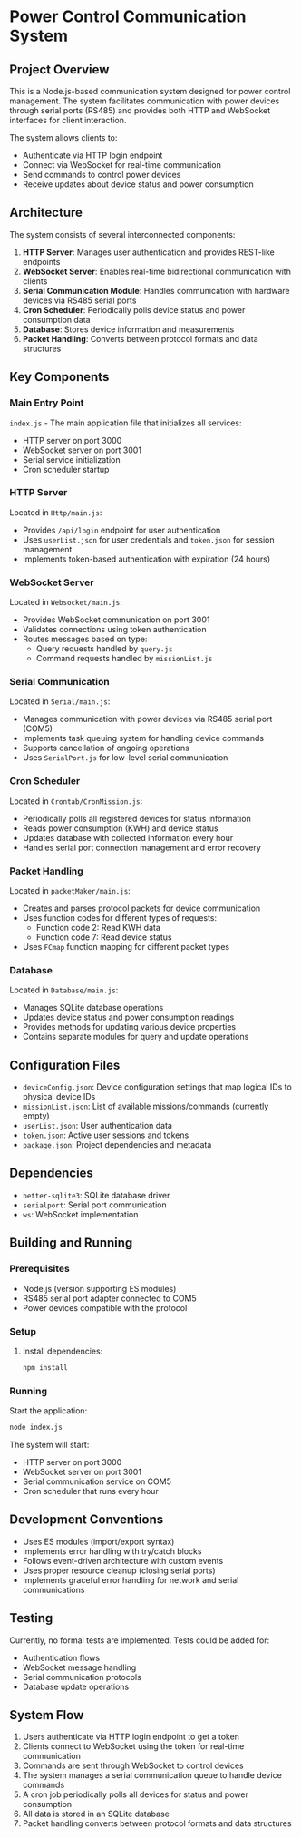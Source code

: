 # Power Control Communication System

## Project Overview

This is a Node.js-based communication system designed for power control management. The system facilitates communication with power devices through serial ports (RS485) and provides both HTTP and WebSocket interfaces for client interaction.

The system allows clients to:

- Authenticate via HTTP login endpoint
- Connect via WebSocket for real-time communication
- Send commands to control power devices
- Receive updates about device status and power consumption

## Architecture

The system consists of several interconnected components:

1. **HTTP Server**: Manages user authentication and provides REST-like endpoints
2. **WebSocket Server**: Enables real-time bidirectional communication with clients
3. **Serial Communication Module**: Handles communication with hardware devices via RS485 serial ports
4. **Cron Scheduler**: Periodically polls device status and power consumption data
5. **Database**: Stores device information and measurements
6. **Packet Handling**: Converts between protocol formats and data structures

## Key Components

### Main Entry Point

`index.js` - The main application file that initializes all services:

- HTTP server on port 3000
- WebSocket server on port 3001
- Serial service initialization
- Cron scheduler startup

### HTTP Server

Located in `Http/main.js`:

- Provides `/api/login` endpoint for user authentication
- Uses `userList.json` for user credentials and `token.json` for session management
- Implements token-based authentication with expiration (24 hours)

### WebSocket Server

Located in `Websocket/main.js`:

- Provides WebSocket communication on port 3001
- Validates connections using token authentication
- Routes messages based on type:
  - Query requests handled by `query.js`
  - Command requests handled by `missionList.js`

### Serial Communication

Located in `Serial/main.js`:

- Manages communication with power devices via RS485 serial port (COM5)
- Implements task queuing system for handling device commands
- Supports cancellation of ongoing operations
- Uses `SerialPort.js` for low-level serial communication

### Cron Scheduler

Located in `Crontab/CronMission.js`:

- Periodically polls all registered devices for status information
- Reads power consumption (KWH) and device status
- Updates database with collected information every hour
- Handles serial port connection management and error recovery

### Packet Handling

Located in `packetMaker/main.js`:

- Creates and parses protocol packets for device communication
- Uses function codes for different types of requests:
  - Function code 2: Read KWH data
  - Function code 7: Read device status
- Uses `FCmap` function mapping for different packet types

### Database

Located in `Database/main.js`:

- Manages SQLite database operations
- Updates device status and power consumption readings
- Provides methods for updating various device properties
- Contains separate modules for query and update operations

## Configuration Files

- `deviceConfig.json`: Device configuration settings that map logical IDs to physical device IDs
- `missionList.json`: List of available missions/commands (currently empty)
- `userList.json`: User authentication data
- `token.json`: Active user sessions and tokens
- `package.json`: Project dependencies and metadata

## Dependencies

- `better-sqlite3`: SQLite database driver
- `serialport`: Serial port communication
- `ws`: WebSocket implementation

## Building and Running

### Prerequisites

- Node.js (version supporting ES modules)
- RS485 serial port adapter connected to COM5
- Power devices compatible with the protocol

### Setup

1. Install dependencies:

   ```bash
   npm install
   ```

### Running

Start the application:

```bash
node index.js
```

The system will start:

- HTTP server on port 3000
- WebSocket server on port 3001
- Serial communication service on COM5
- Cron scheduler that runs every hour

## Development Conventions

- Uses ES modules (import/export syntax)
- Implements error handling with try/catch blocks
- Follows event-driven architecture with custom events
- Uses proper resource cleanup (closing serial ports)
- Implements graceful error handling for network and serial communications

## Testing

Currently, no formal tests are implemented. Tests could be added for:

- Authentication flows
- WebSocket message handling
- Serial communication protocols
- Database update operations

## System Flow

1. Users authenticate via HTTP login endpoint to get a token
2. Clients connect to WebSocket using the token for real-time communication
3. Commands are sent through WebSocket to control devices
4. The system manages a serial communication queue to handle device commands
5. A cron job periodically polls all devices for status and power consumption
6. All data is stored in an SQLite database
7. Packet handling converts between protocol formats and data structures
